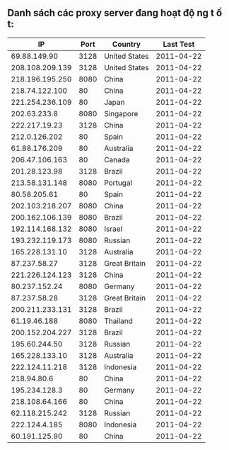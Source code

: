 ## Danh sách các proxy server đang hoạt độ ng t ố t:

| IP              |   Port | Country       | Last Test   |
|-----------------|--------|---------------|-------------|
| 69.88.149.90    |   3128 | United States | 2011-04-22  |
| 208.108.209.139 |   3128 | United States | 2011-04-22  |
| 218.196.195.250 |   8080 | China         | 2011-04-22  |
| 218.74.122.100  |     80 | China         | 2011-04-22  |
| 221.254.236.109 |     80 | Japan         | 2011-04-22  |
| 202.63.233.8    |   8080 | Singapore     | 2011-04-22  |
| 222.217.19.23   |   3128 | China         | 2011-04-22  |
| 212.0.126.202   |     80 | Spain         | 2011-04-22  |
| 61.88.176.209   |     80 | Australia     | 2011-04-22  |
| 206.47.106.163  |     80 | Canada        | 2011-04-22  |
| 201.28.123.98   |   3128 | Brazil        | 2011-04-22  |
| 213.58.131.148  |   8080 | Portugal      | 2011-04-22  |
| 80.58.205.61    |     80 | Spain         | 2011-04-22  |
| 202.103.218.207 |   8080 | China         | 2011-04-22  |
| 200.162.106.139 |   8080 | Brazil        | 2011-04-22  |
| 192.114.168.132 |   8080 | Israel        | 2011-04-22  |
| 193.232.119.173 |   8080 | Russian       | 2011-04-22  |
| 165.228.131.10  |   3128 | Australia     | 2011-04-22  |
| 87.237.58.27    |   3128 | Great Britain | 2011-04-22  |
| 221.226.124.123 |   3128 | China         | 2011-04-22  |
| 80.237.152.24   |   8080 | Germany       | 2011-04-22  |
| 87.237.58.28    |   3128 | Great Britain | 2011-04-22  |
| 200.211.233.131 |   3128 | Brazil        | 2011-04-22  |
| 61.19.46.188    |   8080 | Thailand      | 2011-04-22  |
| 200.152.204.227 |   3128 | Brazil        | 2011-04-22  |
| 195.60.244.50   |   3128 | Russian       | 2011-04-22  |
| 165.228.133.10  |   3128 | Australia     | 2011-04-22  |
| 222.124.11.218  |   3128 | Indonesia     | 2011-04-22  |
| 218.94.80.6     |     80 | China         | 2011-04-22  |
| 195.234.128.3   |     80 | Germany       | 2011-04-22  |
| 218.108.64.166  |     80 | China         | 2011-04-22  |
| 62.118.215.242  |   3128 | Russian       | 2011-04-22  |
| 222.124.4.185   |   8080 | Indonesia     | 2011-04-22  |
| 60.191.125.90   |     80 | China         | 2011-04-22  |